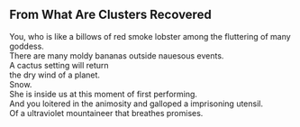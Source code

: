 From What Are Clusters Recovered
--------------------------------
You, who is like a billows of red smoke lobster among the fluttering of many goddess.  
There are many moldy bananas outside nauesous events.  
A cactus setting will return  
the dry wind of a planet.  
Snow.  
She is inside us at this moment of first performing.  
And you loitered in the animosity and galloped a imprisoning utensil.  
Of a ultraviolet mountaineer that breathes promises.  

